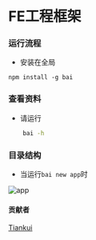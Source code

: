 # FE工程框架

### 运行流程
- 安装在全局  
```terminal
npm install -g bai
```

### 查看资料  
- 请运行
```sh
    bai -h
```

### 目录结构
- 当运行`bai new app`时 

![app](https://raw.github.com/Tiankui/node-server-proxy/master/app/img/app.png "app")

#### 贡献者
[Tiankui](https://github.com/Tiankui "Tiankui")
